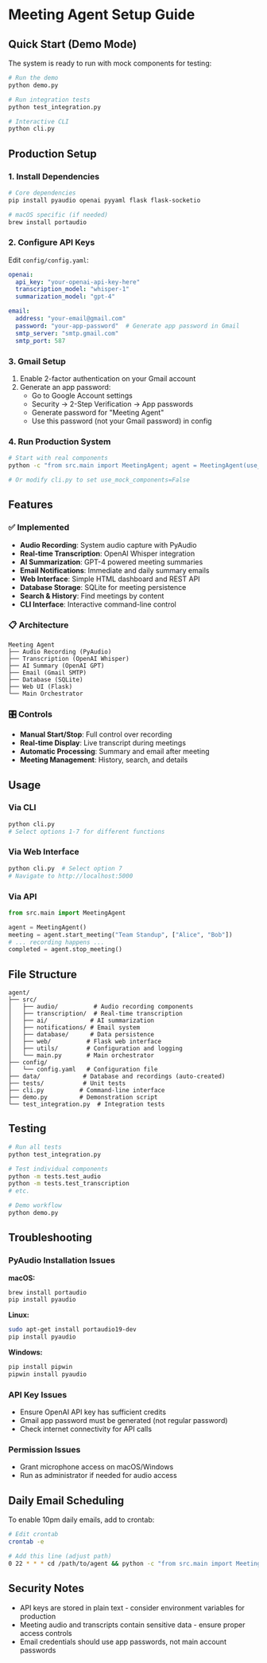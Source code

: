 # Meeting Agent Setup Guide

## Quick Start (Demo Mode)

The system is ready to run with mock components for testing:

```bash
# Run the demo
python demo.py

# Run integration tests
python test_integration.py

# Interactive CLI
python cli.py
```

## Production Setup

### 1. Install Dependencies

```bash
# Core dependencies
pip install pyaudio openai pyyaml flask flask-socketio

# macOS specific (if needed)
brew install portaudio
```

### 2. Configure API Keys

Edit `config/config.yaml`:

```yaml
openai:
  api_key: "your-openai-api-key-here"
  transcription_model: "whisper-1"
  summarization_model: "gpt-4"

email:
  address: "your-email@gmail.com"
  password: "your-app-password"  # Generate app password in Gmail
  smtp_server: "smtp.gmail.com"
  smtp_port: 587
```

### 3. Gmail Setup

1. Enable 2-factor authentication on your Gmail account
2. Generate an app password:
   - Go to Google Account settings
   - Security → 2-Step Verification → App passwords
   - Generate password for "Meeting Agent"
   - Use this password (not your Gmail password) in config

### 4. Run Production System

```bash
# Start with real components
python -c "from src.main import MeetingAgent; agent = MeetingAgent(use_mock_components=False)"

# Or modify cli.py to set use_mock_components=False
```

## Features

### ✅ Implemented

- **Audio Recording**: System audio capture with PyAudio
- **Real-time Transcription**: OpenAI Whisper integration  
- **AI Summarization**: GPT-4 powered meeting summaries
- **Email Notifications**: Immediate and daily summary emails
- **Web Interface**: Simple HTML dashboard and REST API
- **Database Storage**: SQLite for meeting persistence
- **Search & History**: Find meetings by content
- **CLI Interface**: Interactive command-line control

### 📋 Architecture

```
Meeting Agent
├── Audio Recording (PyAudio)
├── Transcription (OpenAI Whisper)
├── AI Summary (OpenAI GPT)
├── Email (Gmail SMTP)
├── Database (SQLite)
├── Web UI (Flask)
└── Main Orchestrator
```

### 🎛️ Controls

- **Manual Start/Stop**: Full control over recording
- **Real-time Display**: Live transcript during meetings
- **Automatic Processing**: Summary and email after meeting
- **Meeting Management**: History, search, and details

## Usage

### Via CLI
```bash
python cli.py
# Select options 1-7 for different functions
```

### Via Web Interface
```bash
python cli.py  # Select option 7
# Navigate to http://localhost:5000
```

### Via API
```python
from src.main import MeetingAgent

agent = MeetingAgent()
meeting = agent.start_meeting("Team Standup", ["Alice", "Bob"])
# ... recording happens ...
completed = agent.stop_meeting()
```

## File Structure

```
agent/
├── src/
│   ├── audio/          # Audio recording components
│   ├── transcription/  # Real-time transcription
│   ├── ai/            # AI summarization
│   ├── notifications/ # Email system
│   ├── database/      # Data persistence
│   ├── web/          # Flask web interface
│   ├── utils/        # Configuration and logging
│   └── main.py       # Main orchestrator
├── config/
│   └── config.yaml   # Configuration file
├── data/            # Database and recordings (auto-created)
├── tests/           # Unit tests
├── cli.py          # Command-line interface
├── demo.py         # Demonstration script
└── test_integration.py  # Integration tests
```

## Testing

```bash
# Run all tests
python test_integration.py

# Test individual components
python -m tests.test_audio
python -m tests.test_transcription
# etc.

# Demo workflow
python demo.py
```

## Troubleshooting

### PyAudio Installation Issues

**macOS:**
```bash
brew install portaudio
pip install pyaudio
```

**Linux:**
```bash
sudo apt-get install portaudio19-dev
pip install pyaudio
```

**Windows:**
```bash
pip install pipwin
pipwin install pyaudio
```

### API Key Issues

- Ensure OpenAI API key has sufficient credits
- Gmail app password must be generated (not regular password)
- Check internet connectivity for API calls

### Permission Issues

- Grant microphone access on macOS/Windows
- Run as administrator if needed for audio access

## Daily Email Scheduling

To enable 10pm daily emails, add to crontab:

```bash
# Edit crontab
crontab -e

# Add this line (adjust path)
0 22 * * * cd /path/to/agent && python -c "from src.main import MeetingAgent; MeetingAgent().send_daily_summary_email()"
```

## Security Notes

- API keys are stored in plain text - consider environment variables for production
- Meeting audio and transcripts contain sensitive data - ensure proper access controls
- Email credentials should use app passwords, not main account passwords